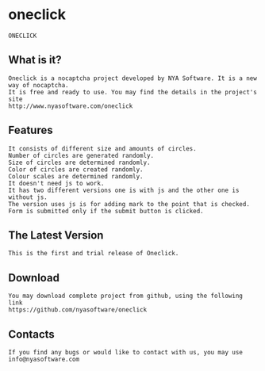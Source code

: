 # oneclick

	ONECLICK 
	
  What is it?
  -----------
	Oneclick is a nocaptcha project developed by NYA Software. It is a new way of nocaptcha.
	It is free and ready to use. You may find the details in the project's site
	http://www.nyasoftware.com/oneclick

  Features
  ----------
	It consists of different size and amounts of circles. 
	Number of circles are generated randomly.
	Size of circles are determined randomly.
	Color of circles are created randomly. 
	Colour scales are determined randomly.
	It doesn't need js to work.
	It has two different versions one is with js and the other one is without js. 
	The version uses js is for adding mark to the point that is checked. 
	Form is submitted only if the submit button is clicked.
	
	

  The Latest Version
  ------------------
	This is the first and trial release of Oneclick.
	
  Download
  ---------
	You may download complete project from github, using the following link
	https://github.com/nyasoftware/oneclick

  Contacts
  --------
	If you find any bugs or would like to contact with us, you may use 
	info@nyasoftware.com
